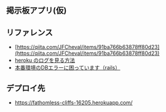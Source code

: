 ## 掲示板アプリ(仮)

## リファレンス
- [https://qiita.com/JFCheval/items/91ba766b63878ff80d23](https://qiita.com/JFCheval/items/91ba766b63878ff80d23)
- [heroku のログを見る方法](https://qiita.com/pugiemonn/items/c4077958b480eb29878d)
- [本番環境のDBエラーに困っています（rails）](https://teratail.com/questions/77287)

## デプロイ先
- https://fathomless-cliffs-16205.herokuapp.com/
